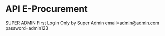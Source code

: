 <h1>API E-Procurement </h1>

SUPER ADMIN
First Login Only by Super Admin 
email=admin@admin.com
password=admin123
